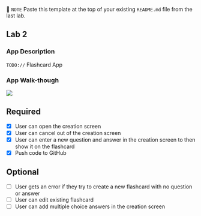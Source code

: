 📝 `NOTE` Paste this template at the top of your existing `README.md` file from the last lab.

## Lab 2

### App Description
`TODO://` Flashcard App

### App Walk-though


![](https://i.imgur.com/1btupyg.gif)


## Required
- [x] User can open the creation screen
- [x] User can cancel out of the creation screen
- [x] User can enter a new question and answer in the creation screen to then show it on the flashcard
- [x] Push code to GitHub
## Optional
- [ ] User gets an error if they try to create a new flashcard with no question or answer
- [ ] User can edit existing flashcard
- [ ] User can add multiple choice answers in the creation screen
